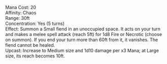 Mana Cost: 20  
Affinity: Chaos  
Range: 30ft  
Concentration: Yes (5 turns)  
Effect: Summon a Small fiend in an unoccupied space. It acts on your turn and makes a melee spell attack (reach 5ft) for 1d8 Fire or Necrotic (choose on summon). If you end your turn more than 60ft from it, it vanishes. The fiend cannot be healed.  
Upcast: Increase to Medium size and 1d10 damage per x3 Mana; at Large size, its reach becomes 10ft.